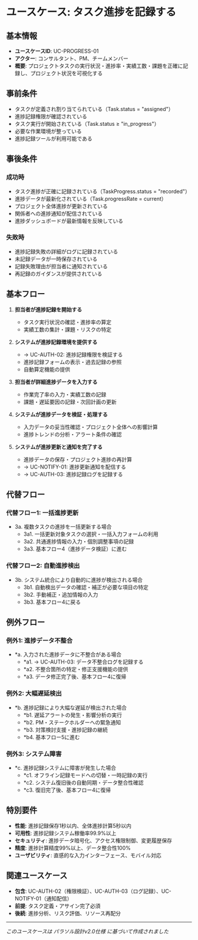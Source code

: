 # ユースケース: タスク進捗を記録する

## 基本情報
- **ユースケースID**: UC-PROGRESS-01
- **アクター**: コンサルタント、PM、チームメンバー
- **概要**: プロジェクトタスクの実行状況・進捗率・実績工数・課題を正確に記録し、プロジェクト状況を可視化する

## 事前条件
- タスクが定義され割り当てられている（Task.status = "assigned"）
- 進捗記録権限が確認されている
- タスク実行が開始されている（Task.status ≥ "in_progress"）
- 必要な作業環境が整っている
- 進捗記録ツールが利用可能である

## 事後条件
### 成功時
- タスク進捗が正確に記録されている（TaskProgress.status = "recorded"）
- 進捗データが最新化されている（Task.progressRate = current）
- プロジェクト全体進捗が更新されている
- 関係者への進捗通知が配信されている
- 進捗ダッシュボードが最新情報を反映している

### 失敗時
- 進捗記録失敗の詳細がログに記録されている
- 未記録データが一時保存されている
- 記録失敗理由が担当者に通知されている
- 再記録のガイダンスが提供されている

## 基本フロー
1. **担当者が進捗記録を開始する**
   - タスク実行状況の確認・進捗率の算定
   - 実績工数の集計・課題・リスクの特定

2. **システムが進捗記録環境を提供する**
   - → UC-AUTH-02: 進捗記録権限を検証する
   - 進捗記録フォームの表示・過去記録の参照
   - 自動算定機能の提供

3. **担当者が詳細進捗データを入力する**
   - 作業完了率の入力・実績工数の記録
   - 課題・遅延要因の記録・次回計画の更新

4. **システムが進捗データを検証・処理する**
   - 入力データの妥当性確認・プロジェクト全体への影響計算
   - 進捗トレンドの分析・アラート条件の確認

5. **システムが進捗更新と通知を完了する**
   - 進捗データの保存・プロジェクト進捗の再計算
   - → UC-NOTIFY-01: 進捗更新通知を配信する
   - → UC-AUTH-03: 進捗記録ログを記録する

## 代替フロー
### 代替フロー1: 一括進捗更新
- 3a. 複数タスクの進捗を一括更新する場合
  - 3a1. 一括更新対象タスクの選択・一括入力フォームの利用
  - 3a2. 共通進捗情報の入力・個別調整事項の記録
  - 3a3. 基本フロー4（進捗データ検証）に進む

### 代替フロー2: 自動進捗検出
- 3b. システム統合により自動的に進捗が検出される場合
  - 3b1. 自動検出データの確認・補正が必要な項目の特定
  - 3b2. 手動補正・追加情報の入力
  - 3b3. 基本フロー4に戻る

## 例外フロー
### 例外1: 進捗データ不整合
- *a. 入力された進捗データに不整合がある場合
  - *a1. → UC-AUTH-03: データ不整合ログを記録する
  - *a2. 不整合箇所の特定・修正支援機能の提供
  - *a3. データ修正完了後、基本フロー4に復帰

### 例外2: 大幅遅延検出
- *b. 進捗記録により大幅な遅延が検出された場合
  - *b1. 遅延アラートの発生・影響分析の実行
  - *b2. PM・ステークホルダーへの緊急通知
  - *b3. 対策検討支援・進捗記録の継続
  - *b4. 基本フロー5に進む

### 例外3: システム障害
- *c. 進捗記録システムに障害が発生した場合
  - *c1. オフライン記録モードへの切替・一時記録の実行
  - *c2. システム復旧後の自動同期・データ整合性確認
  - *c3. 復旧完了後、基本フロー4に復帰

## 特別要件
- **性能**: 進捗記録保存1秒以内、全体進捗計算5秒以内
- **可用性**: 進捗記録システム稼働率99.9%以上
- **セキュリティ**: 進捗データ暗号化、アクセス権限制御、変更履歴保存
- **精度**: 進捗計算精度99%以上、データ整合性100%
- **ユーザビリティ**: 直感的な入力インターフェース、モバイル対応

## 関連ユースケース
- **包含**: UC-AUTH-02（権限検証）、UC-AUTH-03（ログ記録）、UC-NOTIFY-01（通知配信）
- **前提**: タスク定義・アサイン完了必須
- **後続**: 進捗分析、リスク評価、リソース再配分

---
*このユースケースは パラソル設計v2.0仕様 に基づいて作成されました*
